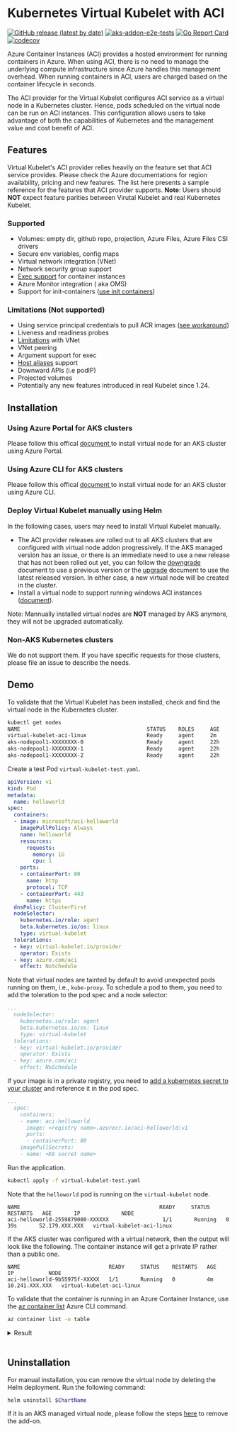 # Kubernetes Virtual Kubelet with ACI

[![GitHub release (latest by date)](https://img.shields.io/github/v/release/virtual-kubelet/azure-aci)](https://github.com/virtual-kubelet/azure-aci/releases)
[![aks-addon-e2e-tests](https://github.com/virtual-kubelet/azure-aci/actions/workflows/aks-addon-tests.yml/badge.svg?branch=master)](https://github.com/virtual-kubelet/azure-aci/actions/workflows/aks-addon-tests.yml)
[![Go Report Card](https://goreportcard.com/badge/github.com/virtual-kubelet/azure-aci)](https://goreportcard.com/report/github.com/virtual-kubelet/azure-aci)
[![codecov](https://codecov.io/gh/virtual-kubelet/azure-aci/branch/master/graph/badge.svg?token=XHb1xbrki0)](https://codecov.io/gh/virtual-kubelet/azure-aci)

Azure Container Instances (ACI) provides a hosted environment for running containers in Azure. When using ACI, there is no need to manage the underlying compute infrastructure since Azure handles this management overhead. When running containers in ACI, users are charged based on the container lifecycle in seconds.

The ACI provider for the Virtual Kubelet configures ACI service as a virtual node in a Kubernetes cluster. Hence, pods scheduled on the virtual node can be run on ACI instances. This configuration allows users to take advantage of both the capabilities of Kubernetes and the management value and cost benefit of ACI.

## Features 

Virtual Kubelet's ACI provider relies heavily on the feature set that ACI service provides. Please check the Azure documentations for region availability, pricing and new features. The list here presents a sample reference for the features that ACI provider supports. **Note**: Users should **NOT** expect feature parities between Virutal Kubelet and real Kubernetes Kubelet.

### Supported

* Volumes: empty dir, github repo, projection, Azure Files, Azure Files CSI drivers
* Secure env variables, config maps
* Virtual network integration (VNet)
* Network security group support
* [Exec support](https://docs.microsoft.com/azure/container-instances/container-instances-exec) for container instances
* Azure Monitor integration ( aka OMS)
* Support for init-containers ([use init containers](#Create-pod-with-init-containers))

### Limitations (Not supported)

* Using service principal credentials to pull ACR images ([see workaround](#Private-registry))
* Liveness and readiness probes
* [Limitations](https://docs.microsoft.com/azure/container-instances/container-instances-vnet) with VNet
* VNet peering
* Argument support for exec
* [Host aliases](https://kubernetes.io/docs/concepts/services-networking/add-entries-to-pod-etc-hosts-with-host-aliases/) support
* Downward APIs (i.e podIP)
* Projected volumes
* Potentially any new features introduced in real Kubelet since 1.24.

## Installation

### Using Azure Portal for AKS clusters

Please follow this offical [document ](https://learn.microsoft.com/en-us/azure/aks/virtual-nodes-portal) to install virtual node for an AKS cluster using Azure Portal.

### Using Azure CLI for AKS clusters

Please follow this offical [document ](https://learn.microsoft.com/en-us/azure/aks/virtual-nodes-cli) to install virtual node for an AKS cluster using Azure CLI.

### Deploy Virtual Kubelet manually using Helm 

In the following cases, users may need to install Virtual Kubelet manually.
- The ACI provider releases are rolled out to all AKS clusters that are configured with virtual node addon progressively. If the AKS managed version has an issue, or there is an immediate need to use a new release that has not been rolled out yet,  you can follow the [downgrade](./docs/DOWNGRADE-README.md) document to use a previous version or the [upgrade](./docs/UPGRADE-README.md) document to use the latest released version. In either case, a new virtual node will be created in the cluster.
- Install a virtual node to support running windows ACI instances ([document](./docs/windows-virtual-node.md)).

Note: Mannually installed virtual nodes are **NOT** managed by AKS anymore, they will not be upgraded automatically.

### Non-AKS Kubernetes clusters
We do not support them. If you have specific requests for those clusters, please file an issue to describe the needs.


## Demo

To validate that the Virtual Kubelet has been installed, check and find the virtual node in the Kubernetes cluster.

```bash
kubectl get nodes
NAME                                        STATUS    ROLES     AGE       VERSION
virtual-kubelet-aci-linux                   Ready     agent     2m        v1.13.1
aks-nodepool1-XXXXXXXX-0                    Ready     agent     22h       v1.12.6
aks-nodepool1-XXXXXXXX-1                    Ready     agent     22h       v1.12.6
aks-nodepool1-XXXXXXXX-2                    Ready     agent     22h       v1.12.6
```

Create a test Pod `virtual-kubelet-test.yaml`.

```yaml
apiVersion: v1
kind: Pod
metadata:
  name: helloworld
spec:
  containers:
  - image: microsoft/aci-helloworld
    imagePullPolicy: Always
    name: helloworld
    resources:
      requests:
        memory: 1G
        cpu: 1
    ports:
    - containerPort: 80
      name: http
      protocol: TCP
    - containerPort: 443
      name: https
  dnsPolicy: ClusterFirst
  nodeSelector:
    kubernetes.io/role: agent
    beta.kubernetes.io/os: linux
    type: virtual-kubelet
  tolerations:
  - key: virtual-kubelet.io/provider
    operator: Exists
  - key: azure.com/aci
    effect: NoSchedule
```

Note that virtual nodes are tainted by default to avoid unexpected pods running on them, i.e., `kube-proxy`. To schedule a pod to them, you need to add the toleration to the pod spec and a node selector:

```yaml
...
  nodeSelector:
    kubernetes.io/role: agent
    beta.kubernetes.io/os: linux
    type: virtual-kubelet
  tolerations:
  - key: virtual-kubelet.io/provider
    operator: Exists
  - key: azure.com/aci
    effect: NoSchedule
```

If your image is in a private registry, you need to [add a kubernetes secret to your cluster](https://kubernetes.io/docs/tasks/configure-pod-container/pull-image-private-registry/#create-a-secret-by-providing-credentials-on-the-command-line) and reference it in the pod spec.

```yaml
...
  spec:
    containers:
    - name: aci-helloworld
      image: <registry name>.azurecr.io/aci-helloworld:v1
      ports:
      - containerPort: 80
    imagePullSecrets:
    - name: <K8 secret name>
```

Run the application.

```bash
kubectl apply -f virtual-kubelet-test.yaml
```

Note that the `helloworld` pod is running on the `virtual-kubelet` node.

```console
NAME                                            READY     STATUS    RESTARTS   AGE       IP             NODE
aci-helloworld-2559879000-XXXXXX                 1/1       Running   0          39s       52.179.XXX.XXX   virtual-kubelet-aci-linux

```

If the AKS cluster was configured with a virtual network, then the output will look like the following. The container instance will get a private IP rather than a public one.

```console
NAME                            READY     STATUS    RESTARTS   AGE       IP           NODE
aci-helloworld-9b55975f-XXXXX   1/1       Running   0          4m        10.241.XXX.XXX   virtual-kubelet-aci-linux
```

To validate that the container is running in an Azure Container Instance, use the [az container list][az-container-list] Azure CLI command.

```bash
az container list -o table
```

<details>
<summary>Result</summary>

```console
Name                             ResourceGroup    ProvisioningState    Image                     IP:ports         CPU/Memory       OsType    Location
-------------------------------  ---------------  -------------------  ------------------------  ---------------  ---------------  --------  ----------
helloworld-2559879000-XXXXXX  myResourceGroup    Succeeded            microsoft/aci-helloworld  52.179.XXX.XXX:80  1.0 core/1.5 gb  Linux     eastus
```
</details><br/>


## Uninstallation

For manual installation, you can remove the virtual node by deleting the Helm deployment. Run the following command:

```bash
helm uninstall $ChartName
```

If it is an AKS managed virtual node,  please follow the steps [here](https://docs.microsoft.com/azure/aks/virtual-nodes-cli#remove-virtual-nodes) to remove the add-on.


<!-- LINKS -->
[az-container-list]: https://docs.microsoft.com/cli/azure/container?view=azure-cli-latest#az_container_list
